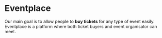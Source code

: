 # Eventplace

Our main goal is to allow people to **buy tickets** for any type of event easily. Eventplace is a platform where both ticket buyers and event organisator can meet.